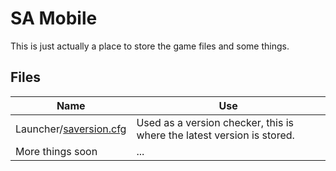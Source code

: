
# SA Mobile

This is just actually a place to store the game files and some things.

## Files

| Name             | Use                                                                |
| ----------------- | ------------------------------------------------------------------ |
| Launcher/[saversion.cfg](https://github.com/JamesW4X/SA-Mobile/blob/main/Launcher/saversion.cfg) | Used as a version checker, this is where the latest version is stored. |
| More things soon | ... |

